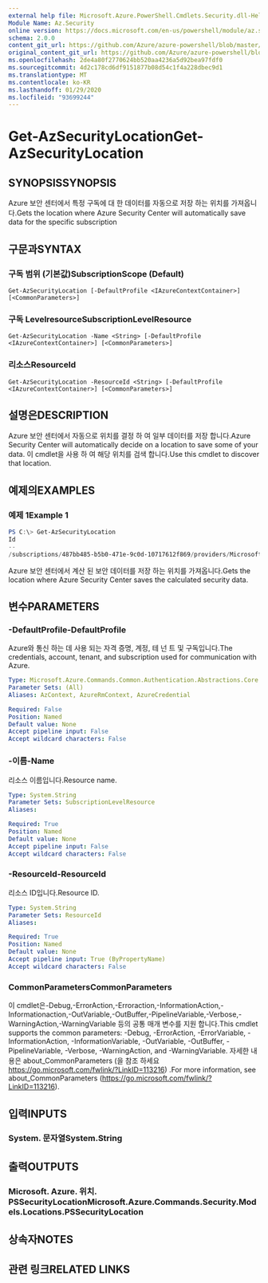 ```yaml
---
external help file: Microsoft.Azure.PowerShell.Cmdlets.Security.dll-Help.xml
Module Name: Az.Security
online version: https://docs.microsoft.com/en-us/powershell/module/az.security/Get-AzSecurityLocation
schema: 2.0.0
content_git_url: https://github.com/Azure/azure-powershell/blob/master/src/Security/Security/help/Get-AzSecurityLocation.md
original_content_git_url: https://github.com/Azure/azure-powershell/blob/master/src/Security/Security/help/Get-AzSecurityLocation.md
ms.openlocfilehash: 2de4a80f2770624bb520aa4236a5d92bea97fdf0
ms.sourcegitcommit: 4d2c178cd6df9151877b08d54c1f4a228dbec9d1
ms.translationtype: MT
ms.contentlocale: ko-KR
ms.lasthandoff: 01/29/2020
ms.locfileid: "93699244"
---
```

# <span data-ttu-id="bed48-101">Get-AzSecurityLocation</span><span class="sxs-lookup"><span data-stu-id="bed48-101">Get-AzSecurityLocation</span></span>

## <span data-ttu-id="bed48-102">SYNOPSIS</span><span class="sxs-lookup"><span data-stu-id="bed48-102">SYNOPSIS</span></span>
<span data-ttu-id="bed48-103">Azure 보안 센터에서 특정 구독에 대 한 데이터를 자동으로 저장 하는 위치를 가져옵니다.</span><span class="sxs-lookup"><span data-stu-id="bed48-103">Gets the location where Azure Security Center will automatically save data for the specific subscription</span></span>

## <span data-ttu-id="bed48-104">구문과</span><span class="sxs-lookup"><span data-stu-id="bed48-104">SYNTAX</span></span>

### <span data-ttu-id="bed48-105">구독 범위 (기본값)</span><span class="sxs-lookup"><span data-stu-id="bed48-105">SubscriptionScope (Default)</span></span>
```
Get-AzSecurityLocation [-DefaultProfile <IAzureContextContainer>] [<CommonParameters>]
```

### <span data-ttu-id="bed48-106">구독 Levelresource</span><span class="sxs-lookup"><span data-stu-id="bed48-106">SubscriptionLevelResource</span></span>
```
Get-AzSecurityLocation -Name <String> [-DefaultProfile <IAzureContextContainer>] [<CommonParameters>]
```

### <span data-ttu-id="bed48-107">리소스</span><span class="sxs-lookup"><span data-stu-id="bed48-107">ResourceId</span></span>
```
Get-AzSecurityLocation -ResourceId <String> [-DefaultProfile <IAzureContextContainer>] [<CommonParameters>]
```

## <span data-ttu-id="bed48-108">설명은</span><span class="sxs-lookup"><span data-stu-id="bed48-108">DESCRIPTION</span></span>
<span data-ttu-id="bed48-109">Azure 보안 센터에서 자동으로 위치를 결정 하 여 일부 데이터를 저장 합니다.</span><span class="sxs-lookup"><span data-stu-id="bed48-109">Azure Security Center will automatically decide on a location to save some of your data.</span></span>
<span data-ttu-id="bed48-110">이 cmdlet을 사용 하 여 해당 위치를 검색 합니다.</span><span class="sxs-lookup"><span data-stu-id="bed48-110">Use this cmdlet to discover that location.</span></span>

## <span data-ttu-id="bed48-111">예제의</span><span class="sxs-lookup"><span data-stu-id="bed48-111">EXAMPLES</span></span>

### <span data-ttu-id="bed48-112">예제 1</span><span class="sxs-lookup"><span data-stu-id="bed48-112">Example 1</span></span>
```powershell
PS C:\> Get-AzSecurityLocation
Id                                                                                                   Name
--                                                                                                   ----
/subscriptions/487bb485-b5b0-471e-9c0d-10717612f869/providers/Microsoft.Security/locations/centralus centralus
```

<span data-ttu-id="bed48-113">Azure 보안 센터에서 계산 된 보안 데이터를 저장 하는 위치를 가져옵니다.</span><span class="sxs-lookup"><span data-stu-id="bed48-113">Gets the location where Azure Security Center saves the calculated security data.</span></span>

## <span data-ttu-id="bed48-114">변수</span><span class="sxs-lookup"><span data-stu-id="bed48-114">PARAMETERS</span></span>

### <span data-ttu-id="bed48-115">-DefaultProfile</span><span class="sxs-lookup"><span data-stu-id="bed48-115">-DefaultProfile</span></span>
<span data-ttu-id="bed48-116">Azure와 통신 하는 데 사용 되는 자격 증명, 계정, 테 넌 트 및 구독입니다.</span><span class="sxs-lookup"><span data-stu-id="bed48-116">The credentials, account, tenant, and subscription used for communication with Azure.</span></span>

```yaml
Type: Microsoft.Azure.Commands.Common.Authentication.Abstractions.Core.IAzureContextContainer
Parameter Sets: (All)
Aliases: AzContext, AzureRmContext, AzureCredential

Required: False
Position: Named
Default value: None
Accept pipeline input: False
Accept wildcard characters: False
```

### <span data-ttu-id="bed48-117">-이름</span><span class="sxs-lookup"><span data-stu-id="bed48-117">-Name</span></span>
<span data-ttu-id="bed48-118">리소스 이름입니다.</span><span class="sxs-lookup"><span data-stu-id="bed48-118">Resource name.</span></span>

```yaml
Type: System.String
Parameter Sets: SubscriptionLevelResource
Aliases:

Required: True
Position: Named
Default value: None
Accept pipeline input: False
Accept wildcard characters: False
```

### <span data-ttu-id="bed48-119">-ResourceId</span><span class="sxs-lookup"><span data-stu-id="bed48-119">-ResourceId</span></span>
<span data-ttu-id="bed48-120">리소스 ID입니다.</span><span class="sxs-lookup"><span data-stu-id="bed48-120">Resource ID.</span></span>

```yaml
Type: System.String
Parameter Sets: ResourceId
Aliases:

Required: True
Position: Named
Default value: None
Accept pipeline input: True (ByPropertyName)
Accept wildcard characters: False
```

### <span data-ttu-id="bed48-121">CommonParameters</span><span class="sxs-lookup"><span data-stu-id="bed48-121">CommonParameters</span></span>
<span data-ttu-id="bed48-122">이 cmdlet은-Debug,-ErrorAction,-Erroraction,-InformationAction,-Informationaction,-OutVariable,-OutBuffer,-PipelineVariable,-Verbose,-WarningAction,-WarningVariable 등의 공통 매개 변수를 지원 합니다.</span><span class="sxs-lookup"><span data-stu-id="bed48-122">This cmdlet supports the common parameters: -Debug, -ErrorAction, -ErrorVariable, -InformationAction, -InformationVariable, -OutVariable, -OutBuffer, -PipelineVariable, -Verbose, -WarningAction, and -WarningVariable.</span></span> <span data-ttu-id="bed48-123">자세한 내용은 about_CommonParameters (을 참조 하세요 https://go.microsoft.com/fwlink/?LinkID=113216) .</span><span class="sxs-lookup"><span data-stu-id="bed48-123">For more information, see about_CommonParameters (https://go.microsoft.com/fwlink/?LinkID=113216).</span></span>

## <span data-ttu-id="bed48-124">입력</span><span class="sxs-lookup"><span data-stu-id="bed48-124">INPUTS</span></span>

### <span data-ttu-id="bed48-125">System. 문자열</span><span class="sxs-lookup"><span data-stu-id="bed48-125">System.String</span></span>

## <span data-ttu-id="bed48-126">출력</span><span class="sxs-lookup"><span data-stu-id="bed48-126">OUTPUTS</span></span>

### <span data-ttu-id="bed48-127">Microsoft. Azure. 위치. PSSecurityLocation</span><span class="sxs-lookup"><span data-stu-id="bed48-127">Microsoft.Azure.Commands.Security.Models.Locations.PSSecurityLocation</span></span>

## <span data-ttu-id="bed48-128">상속자</span><span class="sxs-lookup"><span data-stu-id="bed48-128">NOTES</span></span>

## <span data-ttu-id="bed48-129">관련 링크</span><span class="sxs-lookup"><span data-stu-id="bed48-129">RELATED LINKS</span></span>
